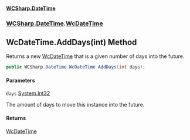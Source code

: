 #### [WCSharp\.DateTime](README.md 'README')
### [WCSharp\.DateTime](WCSharp.DateTime.md 'WCSharp\.DateTime').[WcDateTime](WCSharp.DateTime.WcDateTime.md 'WCSharp\.DateTime\.WcDateTime')

## WcDateTime\.AddDays\(int\) Method

Returns a new [WcDateTime](WCSharp.DateTime.WcDateTime.md 'WCSharp\.DateTime\.WcDateTime') that is a given number of days into the future\.

```csharp
public WCSharp.DateTime.WcDateTime AddDays(int days);
```
#### Parameters

<a name='WCSharp.DateTime.WcDateTime.AddDays(int).days'></a>

`days` [System\.Int32](https://learn.microsoft.com/en-us/dotnet/api/system.int32 'System\.Int32')

The amount of days to move this instance into the future\.

#### Returns
[WcDateTime](WCSharp.DateTime.WcDateTime.md 'WCSharp\.DateTime\.WcDateTime')